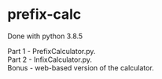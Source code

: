# prefix-calc

Done with python 3.8.5

Part 1 - PrefixCalculator.py.<br>
Part 2 - InfixCalculator.py.<br>
Bonus - web-based version of the calculator.<br>
